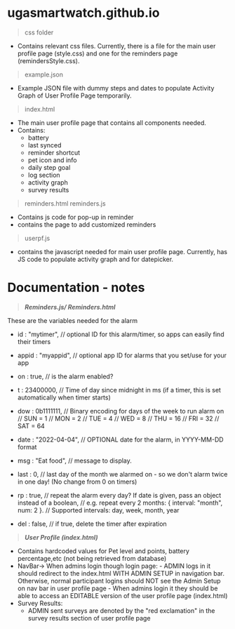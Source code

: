 # ugasmartwatch.github.io 
> css folder
- Contains relevant css files. Currently, there is a file for the main user profile page (style.css) and one for the reminders page (remindersStyle.css).
> example.json
- Example JSON file with dummy steps and dates to populate Activity Graph of User Profile Page temporarily.
> index.html
- The main user profile page that contains all components needed. 
- Contains: 
    - battery
    - last synced
    - reminder shortcut
    - pet icon and info 
    - daily step goal
    - log section 
    - activity graph 
    - survey results
 > reminders.html
 > reminders.js
 - Contains js code for pop-up in reminder
 - contains the page to add customized reminders
 > userpf.js
 - contains the javascript needed for main user profile page. Currently, has JS code to populate activity graph and for datepicker.
 
 # Documentation - notes
 
 > ***Reminders.js/ Reminders.html***
 
 These are the variables needed for the alarm
  - id : "mytimer",  // optional ID for this alarm/timer, so apps can easily find their timers
  - appid : "myappid", // optional app ID for alarms that you set/use for your app
  - on : true,       // is the alarm enabled?
  - t : 23400000,    // Time of day since midnight in ms (if a timer, this is set automatically when timer starts)
  - dow : 0b1111111, // Binary encoding for days of the week to run alarm on
    //  SUN = 1
    //  MON = 2
    //  TUE = 4
    //  WED = 8
    //  THU = 16
    //  FRI = 32
    //  SAT = 64

  - date : "2022-04-04", // OPTIONAL date for the alarm, in YYYY-MM-DD format
  - msg : "Eat food",    // message to display.
  - last : 0,            // last day of the month we alarmed on - so we don't alarm twice in one day! (No change from 0 on timers)
  - rp : true,           // repeat the alarm every day? If date is given, pass an object instead of a boolean,
                       // e.g. repeat every 2 months: { interval: "month", num: 2 }.
                       // Supported intervals: day, week, month, year
  - del : false,         // if true, delete the timer after expiration
  > ***User Profile (index.html)***
  - Contains hardcoded values for Pet level and points, battery percentage,etc (not being retrieved from database)
  - NavBar-> When admins login though login page: 
        - ADMIN logs in it should redirect to the index.html WITH ADMIN SETUP in navigation bar.
             Otherwise, normal participant logins should NOT see the Admin Setup on nav bar in user profile page
        - When admins login it they should be able to access an EDITABLE version of the user profile page (index.html)
   - Survey Results: 
        - ADMIN sent surveys are denoted by the "red exclamation" in the survey results section of user profile page
